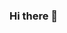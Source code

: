 ### Hi there 👋

<!--
**andresrico87/andresrico87** is a ✨ _special_ ✨ repository because its `README.md` (this file) appears on your GitHub profile.

Here are some ideas to get you started:

- 🔭 Actualmente estoy trabajando en DIGSA.
- 🌱 Actualmente estoy aprendiendo estadistica y ciencia de datos
- 👯 Busco colaborar en todo lo relacionado con el machine y deep learning
- 🤔 Necesito ayuda con programacion en lenjuaje relacionado con la ciencia de datos
- 💬 Pregúntame sobre matematicas y analisis descriptivos de datos
- 📫 Cómo contactarme: por correo electronico y los numeros telefonicos de www.linkedin.com
- 😄 Pronombres: Andresillo
- ⚡ Dato curioso: ninguno
-->
